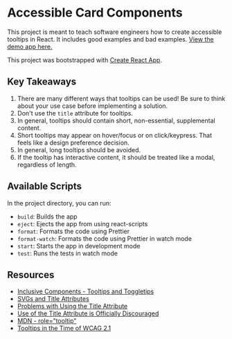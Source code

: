 # Accessible Card Components

This project is meant to teach software engineers how to create accessible tooltips in React. It includes good examples and bad examples. [View the demo app here.](http://tylerhawkins.info/accessible-tooltips/build/)

This project was bootstrapped with [Create React App](https://github.com/facebook/create-react-app).

## Key Takeaways

1. There are many different ways that tooltips can be used! Be sure to think about your use case before implementing a solution.
2. Don't use the <code>title</code> attribute for tooltips.
3. In general, tooltips should contain short, non-essential, supplemental content.
4. Short tooltips may appear on hover/focus or on click/keypress. That feels like a design preference decision.
5. In general, long tooltips should be avoided.</li>
6. If the tooltip has interactive content, it should be treated like a modal, regardless of length.

## Available Scripts

In the project directory, you can run:

- `build`: Builds the app
- `eject`: Ejects the app from using react-scripts
- `format`: Formats the code using Prettier
- `format-watch`: Formats the code using Prettier in watch mode
- `start`: Starts the app in development mode
- `test`: Runs the tests in watch mode

## Resources

- [Inclusive Components - Tooltips and Toggletips](https://inclusive-components.design/tooltips-toggletips/)
- [SVGs and Title Attributes](http://web-accessibility.carnegiemuseums.org/code/svg/)
- [Problems with Using the Title Attribute](https://www.tpgi.com/using-the-html-title-attribute-updated/)
- [Use of the Title Attribute is Officially Discouraged](https://html.spec.whatwg.org/multipage/dom.html#the-title-attribute)
- [MDN - role="tooltip"](https://developer.mozilla.org/en-US/docs/Web/Accessibility/ARIA/Roles/tooltip_role)
- [Tooltips in the Time of WCAG 2.1](https://sarahmhigley.com/writing/tooltips-in-wcag-21/)
